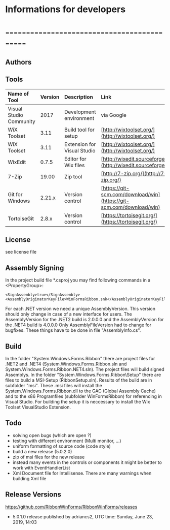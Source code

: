 # Informations for developers
# -------------------------------------------

## Authors


## Tools

| Name of Tool | Version | Description | Link |
| :------ | :--- | :--- | :--- |
| Visual Studio Community | 2017 | Development environment | via Google |
| WiX Toolset | 3.11 | Build tool for setup | [http://wixtoolset.org/](http://wixtoolset.org/) |
| WiX Toolset | 3.11 | Extension for Visual Studio | [http://wixtoolset.org/](http://wixtoolset.org/) |
| WixEdit | 0.7.5 | Editor for Wix files | [http://wixedit.sourceforge.net/](http://wixedit.sourceforge.net/) |
| 7-Zip | 19.00 | Zip tool | [http://7-zip.org/](http://7-zip.org/) |
| Git for Windows | 2.21.x | Version control | [https://git-scm.com/download/win](https://git-scm.com/download/win) |
| TortoiseGit | 2.8.x | Version control | [https://tortoisegit.org/](https://tortoisegit.org/) |


## License

see license file

## Assembly Signing

In the project build file *.csproj you may find following commands in a <PropertyGroup\>:

    <SignAssembly>true</SignAssembly>
    <AssemblyOriginatorKeyFile>WinFormsRibbon.snk</AssemblyOriginatorKeyFile>
For each .NET version we need a unique AssemblyVersion. This version should only change
in case of a new interface for users. The AssemblyVersion for the .NET2 build is 2.0.0.0 and the AssemblyVersion for the .NET4 build is 4.0.0.0
Only AssemblyFileVersion had to change for bugfixes. These things have to be done in file "AssemblyInfo.cs".


## Build

In the folder "System.Windows.Forms.Ribbon" there are project files for .NET2 and .NET4 (System.Windows.Forms.Ribbon.sln and System.Windows.Forms.Ribbon.NET4.sln).
The project files will build signed Assemblys.
In the folder "System.Windows.Forms.Ribbon\Setup" there are files to build a MSI-Setup (RibbonSetup.sln). Results of the build are in subfolder "msi". These .msi files will install the System.Windows.Forms.Ribbon.dll to the GAC (Global Assembly Cache) and to the x86 Programfiles (subfolder WinFormsRibbon) for referencing in Visual Studio.
For building the setup it is neccessary to install the Wix Toolset VisualStudio Extension.

## Todo

- solving open bugs (which are open ?)
- testing with different environment (Multi monitor, ...)
- uniform formatting of source code (code style)
- build a new release (5.0.2.0)
- zip of msi files for the new release
- instead many events in the controls or components it might be better to work with EventHandlerList
- Xml Document file for Intellisense. There are many warnings when building Xml file

## Release Versions

https://github.com/RibbonWinForms/RibbonWinForms/releases

- 5.0.1.0 release published by adriancs2, UTC time: Sunday, June 23, 2019, 14:03
